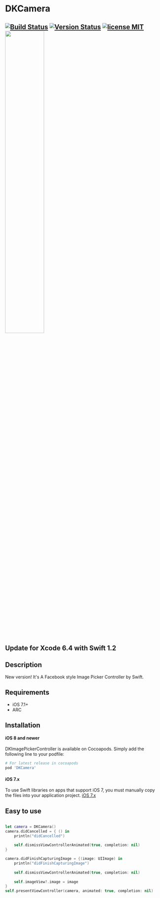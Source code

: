 DKCamera
=======================

 [![Build Status](https://secure.travis-ci.org/zhangao0086/DKCamera.svg)](http://travis-ci.org/zhangao0086/DKCamera) [![Version Status](http://img.shields.io/cocoapods/v/DKCamera.png)][docsLink] [![license MIT](http://img.shields.io/badge/license-MIT-orange.png)][mitLink]
<img width="50%" height="50%" src="https://raw.githubusercontent.com/zhangao0086/DKImagePickerController/develop/Screenshot1.png" />
---


Update for Xcode 6.4 with Swift 1.2
---
## Description
New version! It's A Facebook style Image Picker Controller by Swift.  

## Requirements
* iOS 7.1+
* ARC

## Installation
#### iOS 8 and newer
DKImagePickerController is available on Cocoapods. Simply add the following line to your podfile:

```ruby
# For latest release in cocoapods
pod 'DKCamera'
```

#### iOS 7.x
To use Swift libraries on apps that support iOS 7, you must manually copy the files into your application project.
[iOS 7.x](https://github.com/CocoaPods/blog.cocoapods.org/commit/6933ae5ccfc1e0b39dd23f4ec67d7a083975836d)

## Easy to use

```swift

let camera = DKCamera()
camera.didCancelled = { () in
    println("didCancelled")
    
    self.dismissViewControllerAnimated(true, completion: nil)
}

camera.didFinishCapturingImage = {(image: UIImage) in
    println("didFinishCapturingImage")
    
    self.dismissViewControllerAnimated(true, completion: nil)
    
    self.imageView?.image = image
}
self.presentViewController(camera, animated: true, completion: nil)

````

[docsLink]:http://cocoadocs.org/docsets/DKCamera
[mitLink]:http://opensource.org/licenses/MIT

